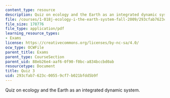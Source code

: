 ```yaml
---
content_type: resource
description: Quiz on ecology and the Earth as an integrated dynamic system.
file: /courses/1-018j-ecology-i-the-earth-system-fall-2009/293cfab7623c00559cf7b021bfdd5b9f_MIT1_018JF09_study_3.pdf
file_size: 178776
file_type: application/pdf
learning_resource_types:
- Exams
license: https://creativecommons.org/licenses/by-nc-sa/4.0/
ocw_type: OCWFile
parent_title: Exams
parent_type: CourseSection
parent_uid: 88eb26e4-aaf6-0f90-f0bc-a834bccbd0ab
resourcetype: Document
title: Quiz 3
uid: 293cfab7-623c-0055-9cf7-b021bfdd5b9f
---
```

Quiz on ecology and the Earth as an integrated dynamic system.